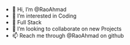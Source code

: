 - 👋 Hi, I’m @RaoAhmad
- 👀 I’m interested in Coding 
- 🌱 Full Stack
- 💞️ I’m looking to collaborate on new Projects
- 📫 Reach me through @RaoAhmad on github

<!---
RaoAhmad/RaoAhmad is a ✨ special ✨ repository because its `README.md` (this file) appears on your GitHub profile.
You can click the Preview link to take a look at your changes.
--->
